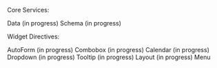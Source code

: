 Core Services:

Data (in progress)
Schema (in progress)

Widget Directives:

AutoForm (in progress)
Combobox (in progress)
Calendar (in progress)
Dropdown (in progress)
Tooltip (in progress)
Layout (in progress)
Menu
